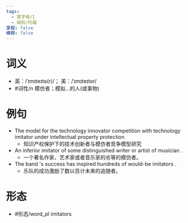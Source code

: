 ```yaml
---
tags:
  - 首字母/I
  - 级别/托福
掌握: false
模糊: false
---
```

# 词义
- 英：/ˈɪmɪteɪtə(r)/； 美：/ˈɪmɪteɪtər/
- #词性/n  模仿者；模拟…的人(或事物)
# 例句
- The model for the technology innovator competition with technology imitator under intellectual property protection
	- 知识产权保护下的技术创新者与模仿者竞争模型研究
- An inferior imitator of some distinguished writer or artist of musician .
	- 一个著名作家、艺术家或者音乐家的劣等的模仿者。
- The band 's success has inspired hundreds of would-be imitators .
	- 乐队的成功激励了数以百计未来的追随者。
# 形态
- #形态/word_pl imitators
